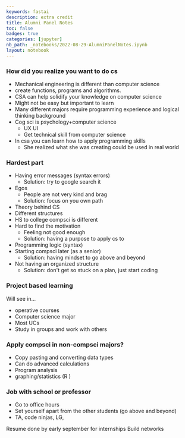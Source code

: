 ```yaml
---
keywords: fastai
description: extra credit
title: Alumni Panel Notes
toc: false
badges: true
categories: [jupyter]
nb_path: _notebooks/2022-08-29-AlumniPanelNotes.ipynb
layout: notebook
---
```


<!--
#################################################
### THIS FILE WAS AUTOGENERATED! DO NOT EDIT! ###
#################################################
# file to edit: _notebooks/2022-08-29-AlumniPanelNotes.ipynb
-->

<div class="container" id="notebook-container">
        
<div class="cell border-box-sizing text_cell rendered"><div class="inner_cell">
<div class="text_cell_render border-box-sizing rendered_html">
<h3 id="How-did-you-realize-you-want-to-do-cs">How did you realize you want to do cs<a class="anchor-link" href="#How-did-you-realize-you-want-to-do-cs"> </a></h3><ul>
<li>Mechanical engineering is different than computer science</li>
<li>create functions, programs and algorithms.</li>
<li>CSA can help solidify your knowledge on computer science</li>
<li>Might not be easy but important to learn</li>
<li>Many different majors require programming experience and logical thinking background</li>
<li>Cog sci is psychology+computer science <ul>
<li>UX UI </li>
<li>Get technical skill from computer science</li>
</ul>
</li>
<li>In csa you can learn how to apply programming skills<ul>
<li>She realized what she was creating could be used in real world</li>
</ul>
</li>
</ul>
<h3 id="Hardest-part">Hardest part<a class="anchor-link" href="#Hardest-part"> </a></h3><ul>
<li>Having error messages (syntax errors)<ul>
<li>Solution: try to google search it </li>
</ul>
</li>
<li>Egos <ul>
<li>People are not very kind and brag</li>
<li>Solution: focus on you own path</li>
</ul>
</li>
<li>Theory behind CS</li>
<li>Different structures</li>
<li>HS to college compsci is different</li>
<li>Hard to find the motivation<ul>
<li>Feeling not good enough</li>
<li>Solution: having a purpose to apply cs to</li>
</ul>
</li>
<li>Programming logic (syntax)</li>
<li>Starting compsci later (as a senior)<ul>
<li>Solution: having mindset to go above and beyond</li>
</ul>
</li>
<li>Not having an organized structure<ul>
<li>Solution: don't get so stuck on a plan, just start coding</li>
</ul>
</li>
</ul>
<h3 id="Project-based-learning">Project based learning<a class="anchor-link" href="#Project-based-learning"> </a></h3><p>Will see in...</p>
<ul>
<li>operative courses</li>
<li>Computer science major</li>
<li>Most UCs</li>
<li>Study in groups and work with others </li>
</ul>
<h3 id="Apply-compsci-in-non-compsci-majors?">Apply compsci in non-compsci majors?<a class="anchor-link" href="#Apply-compsci-in-non-compsci-majors?"> </a></h3><ul>
<li>Copy pasting and converting data types</li>
<li>Can do advanced calculations </li>
<li>Program analysis </li>
<li>graphing/statistics (R )</li>
</ul>
<h3 id="Job-with-school-or-professor">Job with school or professor<a class="anchor-link" href="#Job-with-school-or-professor"> </a></h3><ul>
<li>Go to office hours </li>
<li>Set yourself apart from the other students (go above and beyond)</li>
<li>TA, code ninjas, LG,</li>
</ul>
<p>Resume done by early september for internships 
Build networks</p>

</div>
</div>
</div>
</div>
 

